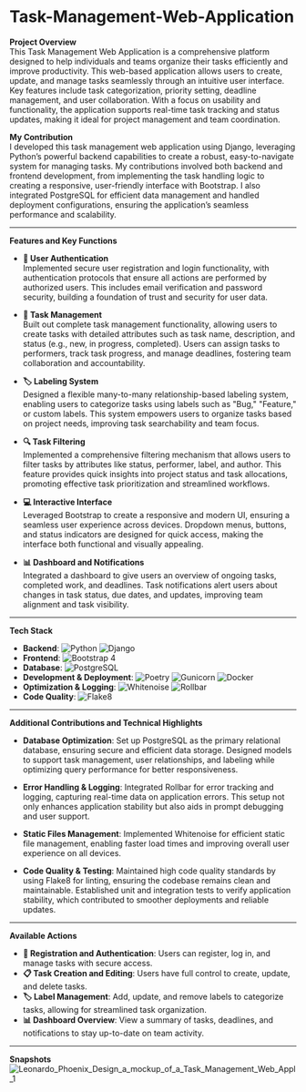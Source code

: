 # Task-Management-Web-Application

**Project Overview**  
This Task Management Web Application is a comprehensive platform designed to help individuals and teams organize their tasks efficiently and improve productivity. This web-based application allows users to create, update, and manage tasks seamlessly through an intuitive user interface. Key features include task categorization, priority setting, deadline management, and user collaboration. With a focus on usability and functionality, the application supports real-time task tracking and status updates, making it ideal for project management and team coordination.


**My Contribution**  
I developed this task management web application using Django, leveraging Python’s powerful backend capabilities to create a robust, easy-to-navigate system for managing tasks. My contributions involved both backend and frontend development, from implementing the task handling logic to creating a responsive, user-friendly interface with Bootstrap. I also integrated PostgreSQL for efficient data management and handled deployment configurations, ensuring the application’s seamless performance and scalability.

---

**Features and Key Functions**

- **🔑 User Authentication**  
  Implemented secure user registration and login functionality, with authentication protocols that ensure all actions are performed by authorized users. This includes email verification and password security, building a foundation of trust and security for user data.

- **📝 Task Management**  
  Built out complete task management functionality, allowing users to create tasks with detailed attributes such as task name, description, and status (e.g., new, in progress, completed). Users can assign tasks to performers, track task progress, and manage deadlines, fostering team collaboration and accountability.

- **🏷️ Labeling System**  
  Designed a flexible many-to-many relationship-based labeling system, enabling users to categorize tasks using labels such as "Bug," "Feature," or custom labels. This system empowers users to organize tasks based on project needs, improving task searchability and team focus.

- **🔍 Task Filtering**  
  Implemented a comprehensive filtering mechanism that allows users to filter tasks by attributes like status, performer, label, and author. This feature provides quick insights into project status and task allocations, promoting effective task prioritization and streamlined workflows.

- **💻 Interactive Interface**  
  Leveraged Bootstrap to create a responsive and modern UI, ensuring a seamless user experience across devices. Dropdown menus, buttons, and status indicators are designed for quick access, making the interface both functional and visually appealing.

- **📊 Dashboard and Notifications**  
  Integrated a dashboard to give users an overview of ongoing tasks, completed work, and deadlines. Task notifications alert users about changes in task status, due dates, and updates, improving team alignment and task visibility.

---

**Tech Stack**

- **Backend**: ![Python](https://img.shields.io/badge/Python-3776AB?logo=python&logoColor=white) ![Django](https://img.shields.io/badge/Django-092E20?logo=django&logoColor=white)
- **Frontend**: ![Bootstrap 4](https://img.shields.io/badge/Bootstrap_4-7952B3?logo=bootstrap&logoColor=white)
- **Database**: ![PostgreSQL](https://img.shields.io/badge/PostgreSQL-336791?logo=postgresql&logoColor=white)
- **Development & Deployment**: ![Poetry](https://img.shields.io/badge/Poetry-60A5FA) ![Gunicorn](https://img.shields.io/badge/Gunicorn-499848?logo=gunicorn&logoColor=white) ![Docker](https://img.shields.io/badge/Docker-2496ED?logo=docker&logoColor=white)
- **Optimization & Logging**: ![Whitenoise](https://img.shields.io/badge/Whitenoise-999999) ![Rollbar](https://img.shields.io/badge/Rollbar-2D282E?logo=rollbar&logoColor=white)
- **Code Quality**: ![Flake8](https://img.shields.io/badge/Flake8-001F3F?logo=flake8&logoColor=white)

---

**Additional Contributions and Technical Highlights**

- **Database Optimization**: Set up PostgreSQL as the primary relational database, ensuring secure and efficient data storage. Designed models to support task management, user relationships, and labeling while optimizing query performance for better responsiveness.
  
- **Error Handling & Logging**: Integrated Rollbar for error tracking and logging, capturing real-time data on application errors. This setup not only enhances application stability but also aids in prompt debugging and user support.

- **Static Files Management**: Implemented Whitenoise for efficient static file management, enabling faster load times and improving overall user experience on all devices.

- **Code Quality & Testing**: Maintained high code quality standards by using Flake8 for linting, ensuring the codebase remains clean and maintainable. Established unit and integration tests to verify application stability, which contributed to smoother deployments and reliable updates.

---

**Available Actions**

- **🔑 Registration and Authentication**: Users can register, log in, and manage tasks with secure access.
- **📋 Task Creation and Editing**: Users have full control to create, update, and delete tasks.
- **🏷️ Label Management**: Add, update, and remove labels to categorize tasks, allowing for streamlined task organization.
- **📊 Dashboard Overview**: View a summary of tasks, deadlines, and notifications to stay up-to-date on team activity.

---
**Snapshots**
![Leonardo_Phoenix_Design_a_mockup_of_a_Task_Management_Web_Appl_1](https://github.com/user-attachments/assets/01e2620d-6512-4c74-b753-d4b3e8af0529)


